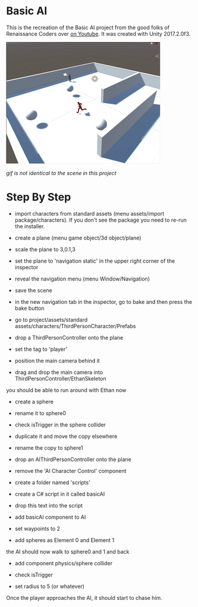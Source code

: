 

# Basic AI

This is the recreation of the Basic AI project from the good folks of Renaissance Coders over 
[on Youtube](https://www.youtube.com/watch?v=s67AYDD3j1E&index=3&list=PL4CCSwmU04Mh8GHV702HxgfRpYmgTwq2l).
It was created with Unity 2017.2.0f3.


![this is from a previous project, the code is identical to this repository](run.gif)

*gif is not identical to the scene in this project*



# Step By Step

- import characters from standard assets (menu assets/import package/characters). If you don't see the package you need to re-run the installer.

- create a plane
(menu game object/3d object/plane)

- scale the plane to 3,0.1,3

- set the plane to 'navigation static' in the upper right corner of the inspector

- reveal the navigation menu
(menu Window/Navigation)

- save the scene

- in the new navigation tab in the inspector, go to bake and then press the bake button




- go to project/assets/standard assets/characters/ThirdPersonCharacter/Prefabs

- drop a ThirdPersonController onto the plane

- set the tag to 'player'

- position the main camera behind it

- drag and drop the main camera into ThirdPersonController/EthanSkeleton

you should be able to run around with Ethan now


- create a sphere
- rename it to sphere0
- check isTrigger in the sphere collider

- duplicate it and move the copy elsewhere
- rename the copy to sphere1




- drop an AIThirdPersonController onto the plane

- remove the 'AI Character Control' component

- create a folder named 'scripts'

- create a C# script in it called basicAI

- drop this text into the script 


- add basicAI component to AI

- set waypoints to 2
- add spheres as Element 0 and Element 1


the AI should now walk to sphere0 and 1 and back


- add component physics/sphere collider

- check isTrigger

- set radius to 5 (or whatever)


Once the player approaches the AI, it should start to chase him.














